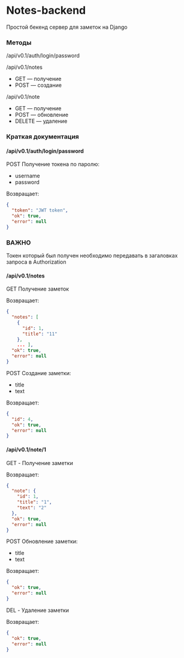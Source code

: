 # Notes-backend

Простой бекенд сервер для заметок на Django

### Методы
/api/v0.1/auth/login/password

/api/v0.1/notes
- GET — получение
- POST — создание

/api/v0.1/note
- GET — получение
- POST — обновление
- DELETE — удаление

### Краткая документация

#### /api/v0.1/auth/login/password

POST
Получение токена по паролю:

- username
- password

Возвращает:

```json
{
  "token": "JWT token",
  "ok": true,
  "error": null
}
```

### ВАЖНО

Токен который был получен необходимо передавать в загаловках запроса в Authorization

#### /api/v0.1/notes

GET Получение заметок

Возвращает:

```json
{
  "notes": [
    {
      "id": 1,
      "title": "11"
    },
    ... ],
  "ok": true,
  "error": null
}
```

POST
Создание заметки:

- title
- text

Возвращает:

```json
{
  "id": 4,
  "ok": true,
  "error": null
}
```

#### /api/v0.1/note/1

GET - Получение заметки

Возвращает:

```json
{
  "note": {
    "id": 1,
    "title": "1",
    "text": "2"
  },
  "ok": true,
  "error": null
}
```

POST
Обновление заметки:

- title
- text

Возвращает:

```json
{
  "ok": true,
  "error": null
}
```

DEL - Удаление заметки

Возвращает:

```json
{
  "ok": true,
  "error": null
}
```
